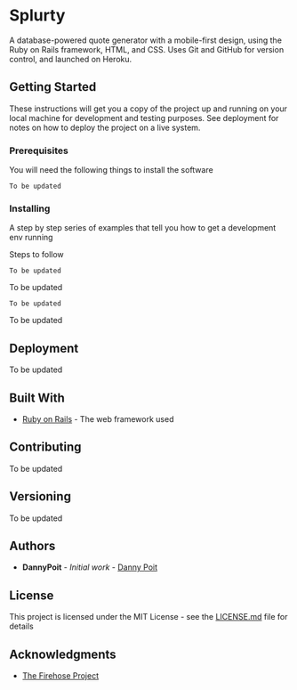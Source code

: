 # Splurty

A database-powered quote generator with a mobile-first design, using the Ruby on Rails framework, HTML, and CSS. Uses Git and GitHub for version control, and launched on Heroku.

## Getting Started

These instructions will get you a copy of the project up and running on your local machine for development and testing purposes. See deployment for notes on how to deploy the project on a live system.

### Prerequisites

You will need the following things to install the software

```
To be updated
```

### Installing

A step by step series of examples that tell you how to get a development env running

Steps to follow

```
To be updated
```

To be updated

```
To be updated
```

To be updated

## Deployment

To be updated

## Built With

* [Ruby on Rails](https://rubyonrails.org/) - The web framework used

## Contributing

To be updated

## Versioning

To be updated

## Authors

* **DannyPoit** - *Initial work* - [Danny Poit](https://github.com/dpoit)

## License

This project is licensed under the MIT License - see the [LICENSE.md](LICENSE.md) file for details

## Acknowledgments

* [The Firehose Project](http://thefirehoseproject.com/)
